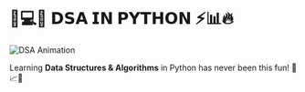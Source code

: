 # 🐍💻✨ 𝗗𝗦𝗔 𝗜𝗡 𝗣𝗬𝗧𝗛𝗢𝗡 ⚡📊🔥

![DSA Animation](https://media.giphy.com/media/3oEjI6SIIHBdRxXI40/giphy.gif)

Learning **Data Structures & Algorithms** in Python has never been this fun! 🚀📈💡
